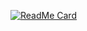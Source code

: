 [![ReadMe Card](https://github-readme-stats.vercel.app/api?username=oskarszura)](https://github.com/oskarszura)
